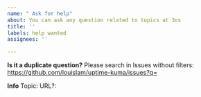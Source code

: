 ```yaml
---
name: " Ask for help"
about: You can ask any question related to topics at 3os
title: ''
labels: help wanted
assignees: ''

---
```


**Is it a duplicate question?**
Please search in Issues without filters: https://github.com/louislam/uptime-kuma/issues?q=

**Info**
Topic:
URL?:
